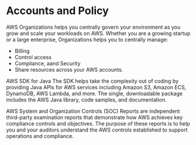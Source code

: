 # Accounts and Policy

AWS Organizations
helps you centrally govern your environment as you grow and scale your workloads on AWS. Whether you are a growing startup or a large enterprise, Organizations helps you to centrally manage: 

- Billing
- Control access
- Compliance, aand Security
- Share resources across your AWS accounts.

AWS SDK for Java
The SDK helps take the complexity out of coding by providing Java APIs for AWS services including Amazon S3, Amazon ECS, DynamoDB, AWS Lambda, and more. The single, downloadable package includes the AWS Java library, code samples, and documentation.

AWS System and Organization Controls (SOC)
Reports are independent third-party examination reports that demonstrate how AWS achieves key compliance controls and objectives. The purpose of these reports is to help you and your auditors understand the AWS controls established to support operations and compliance.

